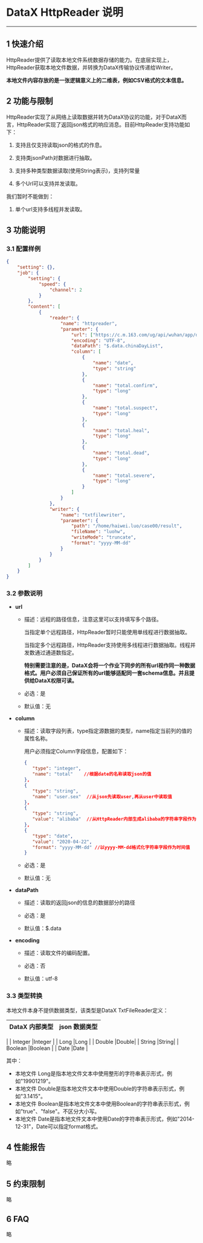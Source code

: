 # DataX HttpReader 说明


------------

## 1 快速介绍

HttpReader提供了读取本地文件系统数据存储的能力。在底层实现上，HttpReader获取本地文件数据，并转换为DataX传输协议传递给Writer。

**本地文件内容存放的是一张逻辑意义上的二维表，例如CSV格式的文本信息。**


## 2 功能与限制

HttpReader实现了从网络上读取数据并转为DataX协议的功能，对于DataX而言，HttpReader实现了返回json格式的响应消息。目前HttpReader支持功能如下：

1. 支持且仅支持读取json的格式的作息。

2. 支持类jsonPath对数据进行抽取。

3. 支持多种类型数据读取(使用String表示)，支持列常量

4. 多个Url可以支持并发读取。

我们暂时不能做到：

1. 单个url支持多线程并发读取。


## 3 功能说明


### 3.1 配置样例

```json
{
    "setting": {},
    "job": {
        "setting": {
            "speed": {
                "channel": 2
            }
        },
        "content": [
            {
                "reader": {
                    "name": "httpreader",
                    "parameter": {
                        "url": ["https://c.m.163.com/ug/api/wuhan/app/data/list-total"],
                        "encoding": "UTF-8",
                        "dataPath": "$.data.chinaDayList",
                        "column": [
                            {
                                "name": "date",
                                "type": "string"
                            },
                            {
                                "name": "total.confirm",
                                "type": "long"
                            },
                            {
                                "name": "total.suspect",
                                "type": "long"
                            },
                            {
                                "name": "total.heal",
                                "type": "long"
                            },
                            {
                                "name": "total.dead",
                                "type": "long"
                            },
                            {
                                "name": "total.severe",
                                "type": "long"
                            }
                        ]
                    }
                },
                "writer": {
                    "name": "txtfilewriter",
                    "parameter": {
                        "path": "/home/haiwei.luo/case00/result",
                        "fileName": "luohw",
                        "writeMode": "truncate",
                        "format": "yyyy-MM-dd"
                    }
                }
            }
        ]
    }
}
```

### 3.2 参数说明

* **url**

	* 描述：远程的路径信息，注意这里可以支持填写多个路径。 <br />

		当指定单个远程路径，HttpReader暂时只能使用单线程进行数据抽取。

		当指定多个远程路径，HttpReader支持使用多线程进行数据抽取。线程并发数通过通道数指定。

		**特别需要注意的是，DataX会将一个作业下同步的所有url视作同一种数据格式。用户必须自己保证所有的url能够适配同一套schema信息。并且提供给DataX权限可读。**

	* 必选：是 <br />

	* 默认值：无 <br />

* **column**

	* 描述：读取字段列表，type指定源数据的类型，name指定当前列的值的属性名称。 <br />

		用户必须指定Column字段信息，配置如下：

		```json
		{
           "type": "integer",
           "name": "total"    //根据date的名称读取json的值
        },
        {
           "type": "string",
           "name": "user.sex"  //从json先读取user,再从user中读取值
        },
        {
           "type": "string",
           "value": "alibaba"  //从HttpReader内部生成alibaba的字符串字段作为当前字段
        },
        {
           "type": "date",
           "value": "2020-04-22",
           "format": "yyyy-MM-dd" //以yyyy-MM-dd格式化字符串字段作为时间值
        }
		```


	* 必选：是 <br />

	* 默认值：无 <br />

* **dataPath**

	* 描述：读取的返回json的信息的数据部分的路径 <br />

	* 必选：是 <br />

	* 默认值：$.data <br />

* **encoding**

	* 描述：读取文件的编码配置。<br />

 	* 必选：否 <br />

 	* 默认值：utf-8 <br />

### 3.3 类型转换

本地文件本身不提供数据类型，该类型是DataX TxtFileReader定义：

| DataX 内部类型| json 数据类型    |
| -------- | -----  |
|
| Integer  |Integer |
| Long     |Long |
| Double   |Double|
| String   |String|
| Boolean  |Boolean |
| Date     |Date |

其中：

* 本地文件 Long是指本地文件文本中使用整形的字符串表示形式，例如"19901219"。
* 本地文件 Double是指本地文件文本中使用Double的字符串表示形式，例如"3.1415"。
* 本地文件 Boolean是指本地文件文本中使用Boolean的字符串表示形式，例如"true"、"false"。不区分大小写。
* 本地文件 Date是指本地文件文本中使用Date的字符串表示形式，例如"2014-12-31"，Date可以指定format格式。


## 4 性能报告

略

## 5 约束限制

略

## 6 FAQ

略


